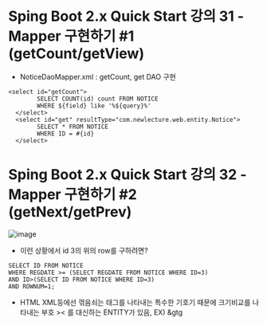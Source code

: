# Sping Boot 2.x Quick Start 강의 31 - Mapper 구현하기 #1 (getCount/getView)
* NoticeDaoMapper.xml : getCount, get DAO 구현
```
<select id="getCount">
  		SELECT COUNT(id) count FROM NOTICE
  		WHERE ${field} like '%${query}%'
  </select>
  <select id="get" resultType="com.newlecture.web.entity.Notice">
  		SELECT * FROM NOTICE
  		WHERE ID = #{id}
  </select>
```

# Sping Boot 2.x Quick Start 강의 32 - Mapper 구현하기 #2 (getNext/getPrev)
![image](https://user-images.githubusercontent.com/40667871/226625526-3d94e965-167b-4b47-8ae4-fc323ea32723.png)
* 이런 상황에서 id 3의 위의 row를 구하려면?
```
SELECT ID FROM NOTICE
WHERE REGDATE >= (SELECT REGDATE FROM NOTICE WHERE ID=3)
AND ID>(SELECT ID FROM NOTICE WHERE ID=3)
AND ROWNUM=1;
```
* HTML XML등에선 꺾음쇠는 태그를 나타내는 특수한 기호기 때문에 크기비교를 나타내는 부호 >< 를 대신하는 ENTITY가 있음, EX) &gtg

